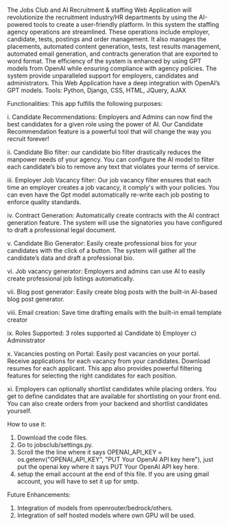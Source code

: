 The Jobs Club and AI Recruitment & staffing Web Application will revolutionize the recruitment industry/HR departments by using the AI-powered tools to create a user-friendly platform. In this system the staffing agency operations are streamlined. These operations include employer, candidate, tests, postings and order management. It also manages the placements, automated content generation, tests, test results management, automated email generation, and contracts generation that are exported to word format. The efficiency of the system is enhanced by using GPT models from OpenAI while ensuring compliance with agency policies. The system provide unparalleled support for employers, candidates and administrators. This Web Application have a deep integration with OpenAI’s GPT models. 
Tools:
Python, Django, CSS, HTML, JQuery, AJAX

Functionalities:
This app fulfills the following purposes:

i.	Candidate Recommendations: 
Employers and Admins can now find the best candidates for a given role using the power of AI. Our Candidate Recommendation feature is a powerful tool that will change the way you recruit forever!

ii.	Candidate Bio filter: 
our candidate bio filter drastically reduces the manpower needs of your agency. You can configure the AI model to filter each candidate’s bio to remove any text that violates your terms of service.

iii.	Employer Job Vacancy filter: 
Our job vacancy filter ensures that each time an employer creates a job vacancy, it comply's with your policies. You can even have the Gpt model automatically re-write each job posting to enforce quality standards.

iv.	Contract Generation: 
Automatically create contracts with the AI contract generation feature. The system will use the signatories you have configured to draft a professional legal document.

v.	Candidate Bio Generator: 
Easily create professional bios for your candidates with the click of a button. The system will gather all the candidate’s data and draft a professional bio.

vi.	Job vacancy generator: 
Employers and admins can use AI to easily create professional job listings automatically.

vii.	Blog post generator: 
Easily create blog posts with the built-in AI-based blog post generator.

viii.	Email creation: 
Save time drafting emails with the built-in email template creator

ix.	Roles Supported: 
3 roles supported a) Candidate b) Employer c) Administrator

x.	Vacancies posting on Portal: 
Easily post vacancies on your portal. Receive applications for each vacancy from your candidates. Download resumes for each applicant. This app also provides powerful filtering features for selecting the right candidates for each position.

xi.	Employers can optionally shortlist candidates while placing orders. 
You get to define candidates that are available for shortlisting on your front end. You can also create orders from your backend and shortlist candidates yourself.

How to use it:
1. Download the code files.
2. Go to jobsclub/settings.py.
3. Scroll the the line where it says OPENAI_API_KEY = os.getenv("OPENAI_API_KEY", "PUT Your OpenAI API key here"), just put the openai key where it says PUT Your OpenAI API key here.
4. setup the email account at the end of this file. If you are using gmail account, you will have to set it up for smtp.

Future Enhancements:
1. Integration of models from openrouter/bedrock/others.
2. Integration of self hosted models where own GPU will be used.
